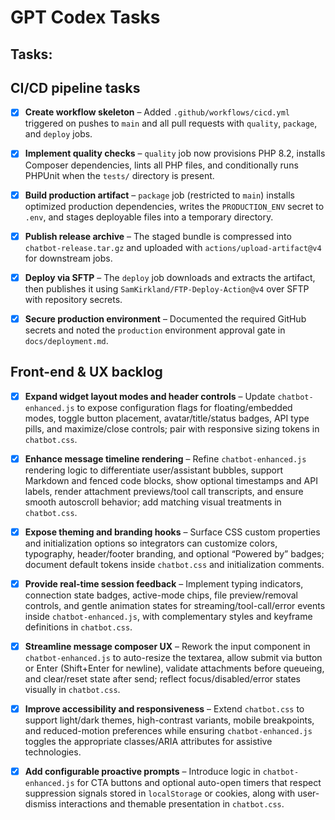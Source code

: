 # GPT Codex Tasks

## Tasks:
## CI/CD pipeline tasks
- [x] **Create workflow skeleton** – Added `.github/workflows/cicd.yml` triggered on pushes to `main` and all pull requests with `quality`, `package`, and `deploy` jobs.

- [x] **Implement quality checks** – `quality` job now provisions PHP 8.2, installs Composer dependencies, lints all PHP files, and conditionally runs PHPUnit when the `tests/` directory is present.

- [x] **Build production artifact** – `package` job (restricted to `main`) installs optimized production dependencies, writes the `PRODUCTION_ENV` secret to `.env`, and stages deployable files into a temporary directory.

- [x] **Publish release archive** – The staged bundle is compressed into `chatbot-release.tar.gz` and uploaded with `actions/upload-artifact@v4` for downstream jobs.

- [x] **Deploy via SFTP** – The `deploy` job downloads and extracts the artifact, then publishes it using `SamKirkland/FTP-Deploy-Action@v4` over SFTP with repository secrets.

- [x] **Secure production environment** – Documented the required GitHub secrets and noted the `production` environment approval gate in `docs/deployment.md`.

## Front-end & UX backlog
- [x] **Expand widget layout modes and header controls** – Update `chatbot-enhanced.js` to expose configuration flags for floating/embedded modes, toggle button placement, avatar/title/status badges, API type pills, and maximize/close controls; pair with responsive sizing tokens in `chatbot.css`.

- [x] **Enhance message timeline rendering** – Refine `chatbot-enhanced.js` rendering logic to differentiate user/assistant bubbles, support Markdown and fenced code blocks, show optional timestamps and API labels, render attachment previews/tool call transcripts, and ensure smooth autoscroll behavior; add matching visual treatments in `chatbot.css`.

- [x] **Expose theming and branding hooks** – Surface CSS custom properties and initialization options so integrators can customize colors, typography, header/footer branding, and optional “Powered by” badges; document default tokens inside `chatbot.css` and initialization comments.

- [x] **Provide real-time session feedback** – Implement typing indicators, connection state badges, active-mode chips, file preview/removal controls, and gentle animation states for streaming/tool-call/error events inside `chatbot-enhanced.js`, with complementary styles and keyframe definitions in `chatbot.css`.

- [x] **Streamline message composer UX** – Rework the input component in `chatbot-enhanced.js` to auto-resize the textarea, allow submit via button or Enter (Shift+Enter for newline), validate attachments before queueing, and clear/reset state after send; reflect focus/disabled/error states visually in `chatbot.css`.

- [x] **Improve accessibility and responsiveness** – Extend `chatbot.css` to support light/dark themes, high-contrast variants, mobile breakpoints, and reduced-motion preferences while ensuring `chatbot-enhanced.js` toggles the appropriate classes/ARIA attributes for assistive technologies.

- [x] **Add configurable proactive prompts** – Introduce logic in `chatbot-enhanced.js` for CTA buttons and optional auto-open timers that respect suppression signals stored in `localStorage` or cookies, along with user-dismiss interactions and themable presentation in `chatbot.css`.

   



